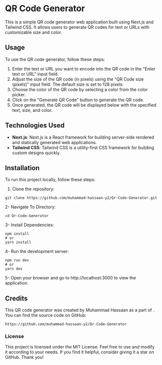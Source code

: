# QR Code Generator

This is a simple QR code generator web application built using Next.js and Tailwind CSS. It allows users to generate QR codes for text or URLs with customizable size and color.

## Usage

To use the QR code generator, follow these steps:

1. Enter the text or URL you want to encode into the QR code in the "Enter text or URL" input field.
2. Adjust the size of the QR code (in pixels) using the "QR Code size (pixels)" input field. The default size is set to 128 pixels.
3. Choose the color of the QR code by selecting a color from the color picker.
4. Click on the "Generate QR Code" button to generate the QR code.
5. Once generated, the QR code will be displayed below with the specified text, size, and color.

## Technologies Used

- **Next.js**: Next.js is a React framework for building server-side rendered and statically generated web applications.
- **Tailwind CSS**: Tailwind CSS is a utility-first CSS framework for building custom designs quickly.

## Installation

To run this project locally, follow these steps:

1. Clone the repository:

``` bash:
git clone https://github.com/muhammad-hassaan-y2/Qr-Code-Generator.git
```

2- Navigate To Directory:

``` bash: 
cd Qr-Code-Generator
``````

3- Install Dependencies:

``` bash: 
npm install
# or
yarn install
```

4- Run the development server:

``` bash: 
npm run dev
# or
yarn dev
```

5- Open your browser and go to http://localhost:3000 to view the application.

## Credits

This QR code generator was created by Muhammad Hassaan as a part of . You can find the source code on GitHub: 

```
https://github.com/muhammad-hassaan-y2/Qr-Code-Generator
```

### License

This project is licensed under the MIT License. Feel free to use and modify it according to your needs. If you find it helpful, consider giving it a star on GitHub. Thank you!
